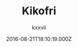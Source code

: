 ---
title: 'Kikofri '
github: 'https://github.com/kxxvii/Kikofri'
demo: 'https://kxxvii.github.io/Kikofri'
author: kxxvii
ssg:
  - Jekyll
cms:
  - No Cms
date: 2016-08-21T18:10:19.000Z
github_branch: master
description: 'Kikofri, a Jekyll Theme, and a fork of Kiko.'
stale: true
---